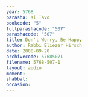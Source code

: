 ```yaml
---
year: 5768
parasha: Ki Tavo
bookcode: "5"
fullparashacode: "507"
parashacode: "507"
title: Don't Worry, Be Happy
author: Rabbi Eliezer Hirsch
date: 2008-09-20
archivecode: 57685071
filename: 5768-507-1
layout: audio
moment: 
shabbat: 
occasion: 
---
```

